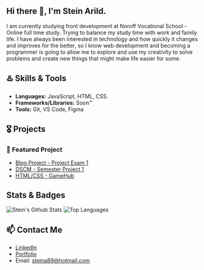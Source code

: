 ## Hi there 👋, I'm Stein Arild.

I am currently studying front development at Noroff Vocational School - Online full time study.
Trying to balance my study time with work and family life.
I have always been interested in technology and how quickly it changes and improves for the better, so I know web development
and becoming a programmer is going to allow me to explore and use my creativity to solve problems and create new things that might make life easier for some.

## ♨️ Skills & Tools

- **Languages:** JavaScript, HTML, CSS.
- **Frameworks/Libraries:** Soon™️
- **Tools:** Git, VS Code, Figma

## 🎖️ Projects

### 📂 Featured Project

- [Blog Project - Project Exam 1](https://arkuradev.github.io/project-exam-1-stein-a/)
- [DSCM - Semester Project 1](https://arkuradev.github.io/Semester-Project-1/)
- [HTML/CSS - GameHub](https://arkuradev.github.io/GameHub---HTML-CSS-CA/)

## Stats & Badges

![Stein's Github Stats](https://github-readme-stats.vercel.app/api?username=Arkuradev&show_icons=true)
![Top Languages](https://github-readme-stats.vercel.app/api/top-langs/?username=Arkuradev&layout=compact)

## 📫 Contact Me

- [LinkedIn](https://www.linkedin.com/in/stein-arild-gansmoe-924879106/)
- [Portfolio](https://arkuradev.github.io/portfolio1/)
- Email: steina89@hotmail.com

<!--
**Arkuradev/Arkuradev** is a ✨ _special_ ✨ repository because its `README.md` (this file) appears on your GitHub profile.

Here are some ideas to get you started:

- 🔭 I’m currently working on ...
- 🌱 I’m currently learning ...
- 👯 I’m looking to collaborate on ...
- 🤔 I’m looking for help with ...
- 💬 Ask me about ...
- 📫 How to reach me: ...
- 😄 Pronouns: ...
- ⚡ Fun fact: ...
  -->
